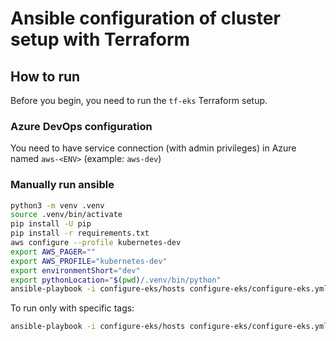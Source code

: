 # Ansible configuration of cluster setup with Terraform

## How to run

Before you begin, you need to run the `tf-eks` Terraform setup.

### Azure DevOps configuration

You need to have service connection (with admin privileges) in Azure named `aws-<ENV>` (example: `aws-dev`)

### Manually run ansible

```bash
python3 -m venv .venv
source .venv/bin/activate
pip install -U pip
pip install -r requirements.txt
aws configure --profile kubernetes-dev
export AWS_PAGER=""
export AWS_PROFILE="kubernetes-dev"
export environmentShort="dev"
export pythonLocation="$(pwd)/.venv/bin/python"
ansible-playbook -i configure-eks/hosts configure-eks/configure-eks.yml -e "environmentShort=${environmentShort}" -e "ansible_python_interpreter=${pythonLocation}" --flush-cache
```

To run only with specific tags:

```bash
ansible-playbook -i configure-eks/hosts configure-eks/configure-eks.yml -e "environmentShort=${environmentShort}" -e "ansible_python_interpreter=${pythonLocation}" --flush-cache --tags="common,velero"
```

